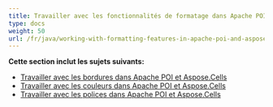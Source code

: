 ```yaml
---
title: Travailler avec les fonctionnalités de formatage dans Apache POI et Aspose.Cells
type: docs
weight: 50
url: /fr/java/working-with-formatting-features-in-apache-poi-and-aspose-cells/
---
```


 **Cette section inclut les sujets suivants:**
- [Travailler avec les bordures dans Apache POI et Aspose.Cells](/cells/fr/java/working-with-borders-in-apache-poi-and-aspose-cells/)
- [Travailler avec les couleurs dans Apache POI et Aspose.Cells](/cells/fr/java/working-with-colors-in-apache-poi-and-aspose-cells/)
- [Travailler avec les polices dans Apache POI et Aspose.Cells](/cells/fr/java/working-with-fonts-in-apache-poi-and-aspose-cells/)
